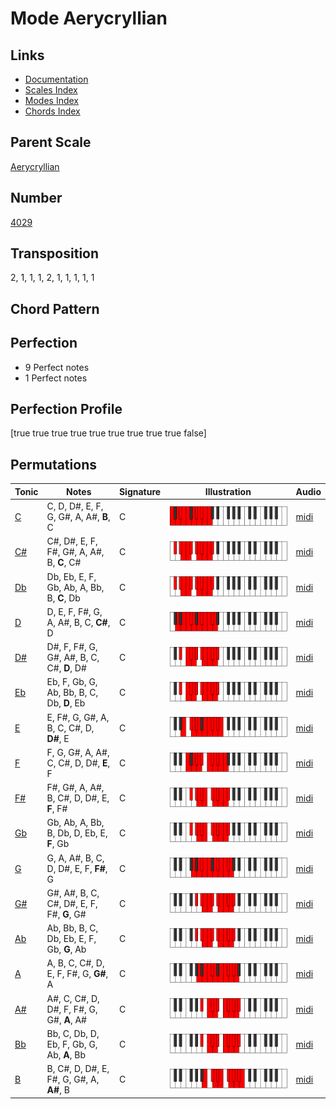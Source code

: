 # Mode Aerycryllian

## Links

- [Documentation](README.md)
- [Scales Index](Scales.md)
- [Modes Index](Modes.md)
- [Chords Index](Chords.md)

## Parent Scale

[Aerycryllian](ScaleAerycryllian.md)

## Number

[4029](https://ianring.com/musictheory/scales/4029)

## Transposition

2, 1, 1, 1, 2, 1, 1, 1, 1, 1

## Chord Pattern



## Perfection

- 9 Perfect notes
- 1 Perfect notes

## Perfection Profile

[true true true true true true true true true false]

## Permutations

| Tonic | Notes | Signature | Illustration | Audio |
|-------|-------|-----------|--------------|-------|
| [C](ModeCNaturalAerycryllian.md) | C, D, D#, E, F, G, G#, A, A#, **B**, C | C | ![CNaturalAerycryllian](ModeCNaturalAerycryllian.png) | [midi](https://github.com/edipermadi/music/blob/main/docs/ModeCNaturalAerycryllian.mid?raw=true) |
| [C#](ModeCSharpAerycryllian.md) | C#, D#, E, F, F#, G#, A, A#, B, **C**, C# | C | ![CSharpAerycryllian](ModeCSharpAerycryllian.png) | [midi](https://github.com/edipermadi/music/blob/main/docs/ModeCSharpAerycryllian.mid?raw=true) |
| [Db](ModeDFlatAerycryllian.md) | Db, Eb, E, F, Gb, Ab, A, Bb, B, **C**, Db | C | ![DFlatAerycryllian](ModeDFlatAerycryllian.png) | [midi](https://github.com/edipermadi/music/blob/main/docs/ModeDFlatAerycryllian.mid?raw=true) |
| [D](ModeDNaturalAerycryllian.md) | D, E, F, F#, G, A, A#, B, C, **C#**, D | C | ![DNaturalAerycryllian](ModeDNaturalAerycryllian.png) | [midi](https://github.com/edipermadi/music/blob/main/docs/ModeDNaturalAerycryllian.mid?raw=true) |
| [D#](ModeDSharpAerycryllian.md) | D#, F, F#, G, G#, A#, B, C, C#, **D**, D# | C | ![DSharpAerycryllian](ModeDSharpAerycryllian.png) | [midi](https://github.com/edipermadi/music/blob/main/docs/ModeDSharpAerycryllian.mid?raw=true) |
| [Eb](ModeEFlatAerycryllian.md) | Eb, F, Gb, G, Ab, Bb, B, C, Db, **D**, Eb | C | ![EFlatAerycryllian](ModeEFlatAerycryllian.png) | [midi](https://github.com/edipermadi/music/blob/main/docs/ModeEFlatAerycryllian.mid?raw=true) |
| [E](ModeENaturalAerycryllian.md) | E, F#, G, G#, A, B, C, C#, D, **D#**, E | C | ![ENaturalAerycryllian](ModeENaturalAerycryllian.png) | [midi](https://github.com/edipermadi/music/blob/main/docs/ModeENaturalAerycryllian.mid?raw=true) |
| [F](ModeFNaturalAerycryllian.md) | F, G, G#, A, A#, C, C#, D, D#, **E**, F | C | ![FNaturalAerycryllian](ModeFNaturalAerycryllian.png) | [midi](https://github.com/edipermadi/music/blob/main/docs/ModeFNaturalAerycryllian.mid?raw=true) |
| [F#](ModeFSharpAerycryllian.md) | F#, G#, A, A#, B, C#, D, D#, E, **F**, F# | C | ![FSharpAerycryllian](ModeFSharpAerycryllian.png) | [midi](https://github.com/edipermadi/music/blob/main/docs/ModeFSharpAerycryllian.mid?raw=true) |
| [Gb](ModeGFlatAerycryllian.md) | Gb, Ab, A, Bb, B, Db, D, Eb, E, **F**, Gb | C | ![GFlatAerycryllian](ModeGFlatAerycryllian.png) | [midi](https://github.com/edipermadi/music/blob/main/docs/ModeGFlatAerycryllian.mid?raw=true) |
| [G](ModeGNaturalAerycryllian.md) | G, A, A#, B, C, D, D#, E, F, **F#**, G | C | ![GNaturalAerycryllian](ModeGNaturalAerycryllian.png) | [midi](https://github.com/edipermadi/music/blob/main/docs/ModeGNaturalAerycryllian.mid?raw=true) |
| [G#](ModeGSharpAerycryllian.md) | G#, A#, B, C, C#, D#, E, F, F#, **G**, G# | C | ![GSharpAerycryllian](ModeGSharpAerycryllian.png) | [midi](https://github.com/edipermadi/music/blob/main/docs/ModeGSharpAerycryllian.mid?raw=true) |
| [Ab](ModeAFlatAerycryllian.md) | Ab, Bb, B, C, Db, Eb, E, F, Gb, **G**, Ab | C | ![AFlatAerycryllian](ModeAFlatAerycryllian.png) | [midi](https://github.com/edipermadi/music/blob/main/docs/ModeAFlatAerycryllian.mid?raw=true) |
| [A](ModeANaturalAerycryllian.md) | A, B, C, C#, D, E, F, F#, G, **G#**, A | C | ![ANaturalAerycryllian](ModeANaturalAerycryllian.png) | [midi](https://github.com/edipermadi/music/blob/main/docs/ModeANaturalAerycryllian.mid?raw=true) |
| [A#](ModeASharpAerycryllian.md) | A#, C, C#, D, D#, F, F#, G, G#, **A**, A# | C | ![ASharpAerycryllian](ModeASharpAerycryllian.png) | [midi](https://github.com/edipermadi/music/blob/main/docs/ModeASharpAerycryllian.mid?raw=true) |
| [Bb](ModeBFlatAerycryllian.md) | Bb, C, Db, D, Eb, F, Gb, G, Ab, **A**, Bb | C | ![BFlatAerycryllian](ModeBFlatAerycryllian.png) | [midi](https://github.com/edipermadi/music/blob/main/docs/ModeBFlatAerycryllian.mid?raw=true) |
| [B](ModeBNaturalAerycryllian.md) | B, C#, D, D#, E, F#, G, G#, A, **A#**, B | C | ![BNaturalAerycryllian](ModeBNaturalAerycryllian.png) | [midi](https://github.com/edipermadi/music/blob/main/docs/ModeBNaturalAerycryllian.mid?raw=true) |
